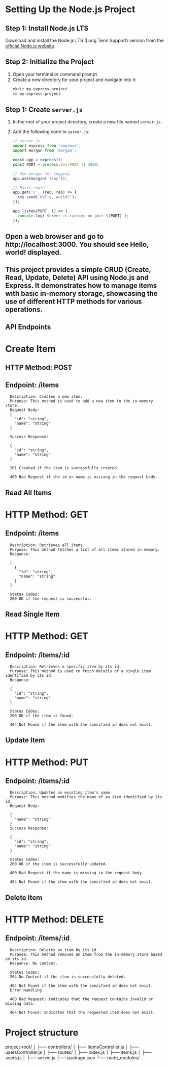 # Setting Up the Node.js Project

## Step 1: Install Node.js LTS

Download and install the Node.js LTS (Long Term Support) version from the [official Node.js website](https://nodejs.org/).

## Step 2: Initialize the Project

1. Open your terminal or command prompt.
2. Create a new directory for your project and navigate into it:
   ```bash
   mkdir my-express-project
   cd my-express-project

## Step 1: Create `server.js`

1. In the root of your project directory, create a new file named `server.js`.

2. Add the following code to `server.js`:

   ```javascript
   // server.js
   import express from 'express';
   import morgan from 'morgan';

   const app = express();
   const PORT = process.env.PORT || 3000;

   // Use morgan for logging
   app.use(morgan('tiny'));

   // Basic route
   app.get('/', (req, res) => {
     res.send('Hello, world!');
   });

   app.listen(PORT, () => {
     console.log(`Server is running on port ${PORT}`);
   });

## Open a web browser and go to http://localhost:3000. You should see Hello, world! displayed.

## This project provides a simple CRUD (Create, Read, Update, Delete) API using Node.js and Express. It demonstrates how to manage items with basic in-memory storage, showcasing the use of different HTTP methods for various operations.

## API Endpoints
# Create Item
## HTTP Method: POST
## Endpoint: /items
      Description: Creates a new item.
      Purpose: This method is used to add a new item to the in-memory store.
      Request Body: 
      {
        "id": "string",
        "name": "string"
      }

      Success Response:

      {
        "id": "string",
        "name": "string"
      }

      201 Created if the item is successfully created.

      400 Bad Request if the id or name is missing in the request body.

## Read All Items
# HTTP Method: GET
## Endpoint: /items
      Description: Retrieves all items.
      Purpose: This method fetches a list of all items stored in memory.
      Response:

      [
        {
          "id": "string",
          "name": "string"
        }
      ]

      Status Codes:
      200 OK if the request is successful.

## Read Single Item
# HTTP Method: GET
## Endpoint: /items/:id
      Description: Retrieves a specific item by its id.
      Purpose: This method is used to fetch details of a single item identified by its id.
      Response:

      {
        "id": "string",
        "name": "string"
      }

      Status Codes:
      200 OK if the item is found.

      404 Not Found if the item with the specified id does not exist.

## Update Item
# HTTP Method: PUT
## Endpoint: /items/:id
      Description: Updates an existing item’s name.
      Purpose: This method modifies the name of an item identified by its id.
      Request Body:

      {
        "name": "string"
      }
      Success Response:

      {
        "id": "string",
        "name": "string"
      }

      Status Codes:
      200 OK if the item is successfully updated.

      400 Bad Request if the name is missing in the request body.

      404 Not Found if the item with the specified id does not exist.

## Delete Item
# HTTP Method: DELETE
## Endpoint: /items/:id
      Description: Deletes an item by its id.
      Purpose: This method removes an item from the in-memory store based on its id.
      Response: No content.

      Status Codes:
      204 No Content if the item is successfully deleted.

      404 Not Found if the item with the specified id does not exist.
      Error Handling

      400 Bad Request: Indicates that the request contains invalid or missing data.

      404 Not Found: Indicates that the requested item does not exist.


# Project structure

project-root/
│
├── controllers/
│   ├── itemsController.js
│   ├── usersController.js
│
├── routes/
│   ├── index.js
│   ├── items.js
│   ├── users.js
│
├── server.js
├── package.json
└── node_modules/
